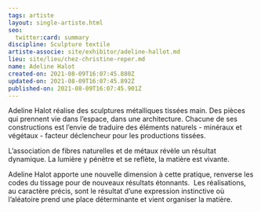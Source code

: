 ```yaml
---
tags: artiste
layout: single-artiste.html
seo:
  twitter:card: summary
discipline: Sculpture textile
artiste-associe: site/exhibitor/adeline-hallot.md
lieu: site/lieu/chez-christine-reper.md
name: Adeline Halot
created-on: 2021-08-09T16:07:45.880Z
updated-on: 2021-08-09T16:07:45.892Z
published-on: 2021-08-09T16:07:45.901Z
---
```

<!--StartFragment-->

Adeline Halot réalise des sculptures métalliques tissées main. Des pièces qui prennent vie dans l’espace, dans une architecture. Chacune de ses constructions est l’envie de traduire des éléments naturels - minéraux et végétaux - facteur déclencheur pour les productions tissées. 

L’association de fibres naturelles et de métaux révèle un résultat dynamique. La lumière y pénètre et se reflète, la matière est vivante. 

Adeline Halot apporte une nouvelle dimension à cette pratique, renverse les codes du tissage pour de nouveaux résultats étonnants.  Les réalisations, au caractère précis, sont le résultat d’une expression instinctive où l’aléatoire prend une place déterminante et vient organiser la matière. 



<!--EndFragment-->